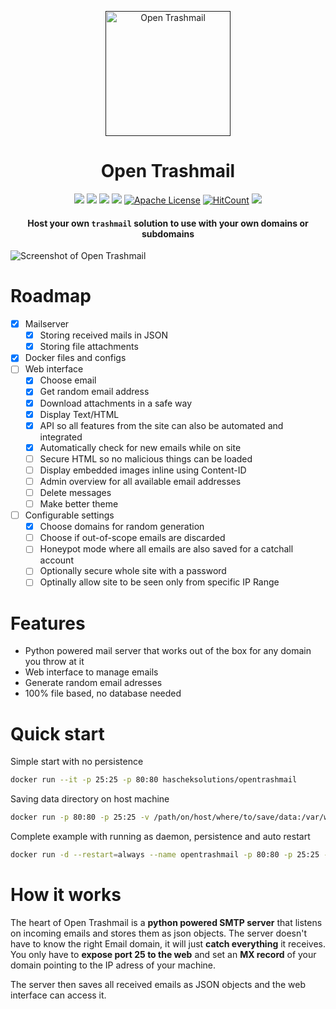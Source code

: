 <p align="center">
  <a href="" rel="noopener">
 <img height=200px src="https://raw.githubusercontent.com/HaschekSolutions/opentrashmail/master/web/imgs/logo_300.png" alt="Open Trashmail"></a>
</p>

<h1 align="center">Open Trashmail</h1>

<div align="center">

![](https://img.shields.io/badge/php-7.1%2B-brightgreen.svg)
![](https://img.shields.io/badge/python-2.7%2B-brightgreen.svg)
[![](https://img.shields.io/docker/pulls/hascheksolutions/opentrashmail?color=brightgreen)](https://hub.docker.com/r/hascheksolutions/opentrashmail)
[![](https://img.shields.io/docker/cloud/build/hascheksolutions/opentrashmail?color=brightgreen)](https://hub.docker.com/r/hascheksolutions/opentrashmail/builds)
[![Apache License](https://img.shields.io/badge/license-Apache-blue.svg?style=flat)](https://github.com/HaschekSolutions/opentrashmail/blob/master/LICENSE)
[![HitCount](http://hits.dwyl.io/HaschekSolutions/opentrashmail.svg)](http://hits.dwyl.io/HaschekSolutions/opentrashmail)
[![](https://img.shields.io/github/stars/HaschekSolutions/opentrashmail.svg?label=Stars&style=social)](https://github.com/HaschekSolutions/opentrashmail)

#### Host your own `trashmail` solution to use with your own domains or subdomains

</div>

![Screenshot of Open Trashmail](https://pictshare.net/shz4tq.png)

# Roadmap
- [x] Mailserver
  - [x] Storing received mails in JSON
  - [x] Storing file attachments
- [x] Docker files and configs
- [ ] Web interface
  - [x] Choose email
  - [x] Get random email address
  - [x] Download attachments in a safe way
  - [x] Display Text/HTML
  - [x] API so all features from the site can also be automated and integrated
  - [x] Automatically check for new emails while on site
  - [ ] Secure HTML so no malicious things can be loaded
  - [ ] Display embedded images inline using Content-ID
  - [ ] Admin overview for all available email addresses
  - [ ] Delete messages
  - [ ] Make better theme
- [ ] Configurable settings
  - [x] Choose domains for random generation
  - [ ] Choose if out-of-scope emails are discarded
  - [ ] Honeypot mode where all emails are also saved for a catchall account
  - [ ] Optionally secure whole site with a password
  - [ ] Optinally allow site to be seen only from specific IP Range

# Features
- Python powered mail server that works out of the box for any domain you throw at it
- Web interface to manage emails
- Generate random email adresses
- 100% file based, no database needed

# Quick start

Simple start with no persistence

```bash
docker run --it -p 25:25 -p 80:80 hascheksolutions/opentrashmail
```

Saving data directory on host machine

```bash
docker run -p 80:80 -p 25:25 -v /path/on/host/where/to/save/data:/var/www/opentrashmail/data hascheksolutions/opentrashmail
```

Complete example with running as daemon, persistence and auto restart

```bash
docker run -d --restart=always --name opentrashmail -p 80:80 -p 25:25 -v /path/on/host/where/to/save/data:/var/www/opentrashmail/data hascheksolutions/opentrashmail
```

# How it works

The heart of Open Trashmail is a **python powered SMTP server** that listens on incoming emails and stores them as json objects. The server doesn't have to know the right Email domain, it will just **catch everything** it receives. You only have to **expose port 25 to the web** and set an **MX record** of your domain pointing to the IP adress of your machine.

The server then saves all received emails as JSON objects and the web interface can access it.